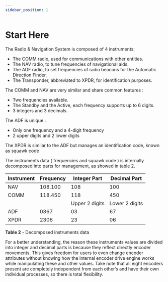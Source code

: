 ```yaml
---
sidebar_position: 1
---
```


# Start Here

The Radio & Navigation System is composed of 4 instruments:

- The COMM radio, used for communications with other entities.
- The NAV radio, to tune frequencies of navigational aids.
- The ADF radio, to set frequencies of radio beacons for the Automatic Direction Finder.
- The Transponder, abbreviated to XPDR, for identification purposes.

The COMM and NAV are very similar and share common features :

- Two frequencies available.
- The Standby and the Active, each frequency supports up to 6 digits.
- 3 integers and 3 decimals.

The ADF is unique :

- Only one frequency and a 4-digit frequency
- 2 upper digits and 2 lower digits

The XPDR is similar to the ADF but manages an identification code, known as squawk code

The instruments data ( frequencies and squawk code ) is internally decomposed into parts for
management, as showed in table 2.

| Instrument | Frequency  | Integer Part | Decimal Part |
|------------|------------|--------------|--------------|
| NAV        | 108.100    | 108          | 100          |
| COMM       | 118.450    | 118          | 450          |
|  |  |       Upper 2 digits       |      Lower 2 digits        |
| ADF        | 0367       | 03           | 67           |
| XPDR       | 2306       | 23           | 06           |

**Table 2** - Decomposed instruments data


For a better understanding, the reason these instruments values are divided into integer and
decimal parts is because they reflect directly encoder movements. This gives freedom for users to
even change encoder attributes without knowing how the internal encoder drive engine works while
manipulating these and other values. Take note that all eight encoders present are completely
independent from each other’s and have their own individual processes, so there is total flexibility.